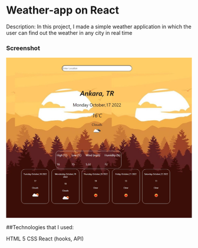 # Weather-app on React 
Description: In this project, I made a simple weather application in which the user can find out the weather in any city in real time

### Screenshot

![](./screenshot.jpg)

##Technologies that I used:

HTML 5
CSS
React (hooks, API)
